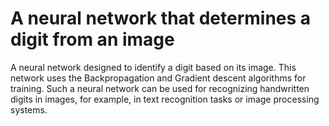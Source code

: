 # A neural network that determines a digit from an image
A neural network designed to identify a digit based on its image. This network uses the Backpropagation and Gradient descent algorithms for training. Such a neural network can be used for recognizing handwritten digits in images, for example, in text recognition tasks or image processing systems.
